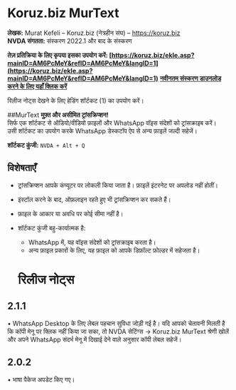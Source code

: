 ﻿
# Koruz.biz MurText

**लेखक:** Murat Kefeli – Koruz.biz (नेत्रहीन संघ) – https://koruz.biz  
**NVDA संगतता:** संस्करण 2022.1 और बाद के संस्करण  

**तेज़ प्रतिक्रिया के लिए कृपया इसका उपयोग करें: [https://koruz.biz/ekle.asp?mainID=AM6PcMeY&refID=AM6PcMeY&langID=1](https://koruz.biz/ekle.asp?mainID=AM6PcMeY&refID=AM6PcMeY&langID=1)**
**[नवीनतम संस्करण डाउनलोड करने के लिए यहाँ क्लिक करें](https://murtext.org?page=nvda)**

रिलीज नोट्स देखने के लिए हेडिंग शॉर्टकट (1) का उपयोग करें।

##MurText
**मुफ़्त और असीमित ट्रांसक्रिप्शन!**  
सिर्फ एक शॉर्टकट से ऑडियो/वीडियो फ़ाइलों और WhatsApp वॉइस संदेशों को ट्रांसक्राइब करें।  
उसी शॉर्टकट का उपयोग करके WhatsApp डेस्कटॉप ऐप से अन्य फ़ाइलें जल्दी सहेजें।  

**शॉर्टकट कुंजी:** `NVDA + Alt + Q`  

## विशेषताएँ
- ट्रांसक्रिप्शन आपके कंप्यूटर पर लोकली किया जाता है। फ़ाइलें इंटरनेट पर अपलोड नहीं होतीं।  
- इंस्टॉल करने के बाद, ऑफ़लाइन रहते हुए भी ट्रांसक्रिप्शन कर सकते हैं।  
- फ़ाइल के आकार या अवधि पर कोई सीमा नहीं है।  
- शॉर्टकट कुंजी बहु-कार्यात्मक है:  
	- WhatsApp में, यह वॉइस संदेशों को ट्रांसक्राइब करता है।  
	- अन्य फ़ाइल प्रकारों के लिए, यह फ़ाइल को आपके डिफ़ॉल्ट फ़ोल्डर में सहेजता है।  

	# रिलीज नोट्स
## 2.1.1
• WhatsApp Desktop के लिए लेबल पहचान सुविधा जोड़ी गई है। यदि आपको चेतावनी मिलती है कि कॉपी मेनू पर क्लिक नहीं किया जा सका, तो NVDA सेटिंग्स → Koruz.biz MurText श्रेणी खोलें और अपने WhatsApp संदर्भ मेनू में दिखाई देने वाले अनुसार कॉपी लेबल सहेजें।

## 2.0.2
• भाषा पैकेज अपडेट किए गए।
